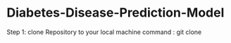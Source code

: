 # Diabetes-Disease-Prediction-Model

Step 1:
clone Repository to your local machine 
command : git clone 
